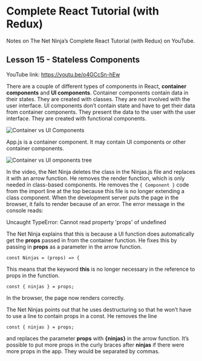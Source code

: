 # Complete React Tutorial (with Redux)

Notes on The Net Ninja’s Complete React Tutorial (with Redux) on YouTube.

## Lesson 15 - Stateless Components

YouTube link: https://youtu.be/o4GCcSn-hEw

There are a couple of different types of components in React, __container components__ and __UI components__. Container components contain data in their states. They are created with classes. They are not involved with the user interface. UI components don’t contain state and have to get their data from container components. They present the data to the user with the user interface. They are created with functional components.

![Container vs  UI Components](https://user-images.githubusercontent.com/29614473/61925890-0f7bd280-af23-11e9-871b-6102b2394393.png)

App.js is a container component. It may contain UI components or other container components.

![Container vs  UI omponents tree](https://user-images.githubusercontent.com/29614473/61925928-418d3480-af23-11e9-8959-5b5d3a945a71.png)

In the video, the Net Ninja deletes the class in the Ninjas.js file and replaces it with an arrow function. He removes the render function, which is only needed in class-based components. He removes the `{ Component }` code from the import line at the top because this file is no longer extending a class component. When the development server puts the page in the browser, it fails to render because of an error. The error message in the console reads:

Uncaught TypeError: Cannot read property 'props' of undefined

The Net Ninja explains that this is because a UI function does automatically get the __props__ passed in from the container function. He fixes this by passing in __props__ as a parameter in the arrow function.

`const Ninjas = (props) => {`

This means that the keyword __this__ is no longer necessary in the reference to props in the function.

`const { ninjas } = props;`

In the browser, the page now renders correctly.

The Net Ninjas points out that he uses destructuring so that he won’t have to use a line to contain props in a const. He removes the line

`const { ninjas } = props;`

and replaces the parameter __props__ with __{ninjas}__ in the arrow function. It’s possible to put more props in the curly braces after __ninjas__ if there were more props in the app. They would be separated by commas.
